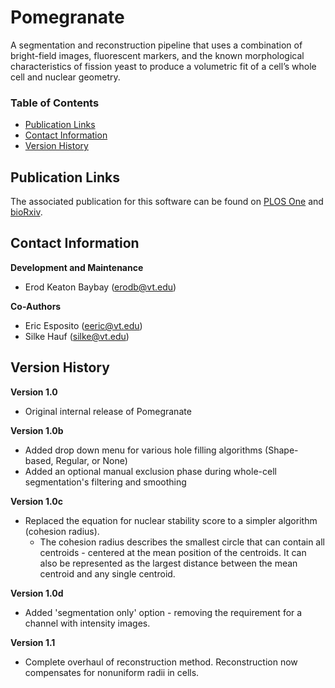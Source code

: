# Pomegranate 
A segmentation and reconstruction pipeline that uses a combination of bright-field images, fluorescent markers, and the known morphological characteristics of fission yeast to produce a volumetric fit of a cell’s whole cell and nuclear geometry.

### Table of Contents
* [Publication Links](#publication-links)
* [Contact Information](#contact-information)
* [Version History](#version-history)

## Publication Links
The associated publication for this software can be found on [PLOS One](#publication-links) and [bioRxiv](#publication-links).

## Contact Information
**Development and Maintenance** 
* Erod Keaton Baybay (erodb@vt.edu)

**Co-Authors** 
* Eric Esposito (eeric@vt.edu)
* Silke Hauf (silke@vt.edu)

## Version History
**Version 1.0** 
* Original internal release of Pomegranate

**Version 1.0b** 
* Added drop down menu for various hole filling algorithms (Shape-based, Regular, or None)
* Added an optional manual exclusion phase during whole-cell segmentation's filtering and smoothing

**Version 1.0c** 
* Replaced the equation for nuclear stability score to a simpler algorithm (cohesion radius).
  * The cohesion radius describes the smallest circle that can contain all centroids - centered at the mean position of the centroids. It can also be represented as the largest distance between the mean centroid and any single centroid.

**Version 1.0d** 
* Added 'segmentation only' option - removing the requirement for a channel with intensity images.

**Version 1.1** 
* Complete overhaul of reconstruction method. Reconstruction now compensates for nonuniform radii in cells.
